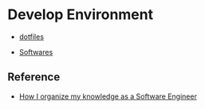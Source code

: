 # Develop Environment

- [dotfiles](dev/dotfiles.md)

- [Softwares](dev/softwares.md)



## Reference

- [How I organize my knowledge as a Software Engineer](https://dev.to/brpaz/how-do-i-organize-my-knowledge-as-a-software-engineer-4387)